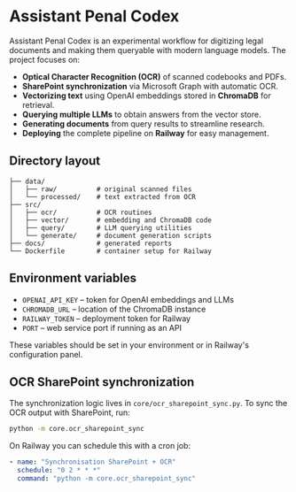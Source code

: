 # Assistant Penal Codex

Assistant Penal Codex is an experimental workflow for digitizing legal documents and making them queryable with modern language models. The project focuses on:

- **Optical Character Recognition (OCR)** of scanned codebooks and PDFs.
- **SharePoint synchronization** via Microsoft Graph with automatic OCR.
- **Vectorizing text** using OpenAI embeddings stored in **ChromaDB** for retrieval.
- **Querying multiple LLMs** to obtain answers from the vector store.
- **Generating documents** from query results to streamline research.
- **Deploying** the complete pipeline on **Railway** for easy management.

## Directory layout

```
├── data/
│   ├── raw/          # original scanned files
│   └── processed/    # text extracted from OCR
├── src/
│   ├── ocr/          # OCR routines
│   ├── vector/       # embedding and ChromaDB code
│   ├── query/        # LLM querying utilities
│   └── generate/     # document generation scripts
├── docs/             # generated reports
└── Dockerfile        # container setup for Railway
```

## Environment variables

- `OPENAI_API_KEY` – token for OpenAI embeddings and LLMs
- `CHROMADB_URL` – location of the ChromaDB instance
- `RAILWAY_TOKEN` – deployment token for Railway
- `PORT` – web service port if running as an API

These variables should be set in your environment or in Railway's configuration panel.


## OCR SharePoint synchronization

The synchronization logic lives in ``core/ocr_sharepoint_sync.py``. To sync the
OCR output with SharePoint, run:

```bash
python -m core.ocr_sharepoint_sync
```

On Railway you can schedule this with a cron job:

```yaml
- name: "Synchronisation SharePoint + OCR"
  schedule: "0 2 * * *"
  command: "python -m core.ocr_sharepoint_sync"
```

